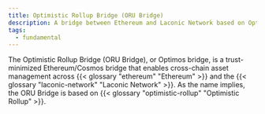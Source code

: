 ```yaml
---
title: Optimistic Rollup Bridge (ORU Bridge)
description: A bridge between Ethereum and Laconic Network based on Optimistic Rollup
tags:
  - fundamental
---
```



The Optimistic Rollup Bridge (ORU Bridge), or Optimos bridge, is a trust-minimized Ethereum/Cosmos bridge that enables cross-chain asset management across {{< glossary "ethereum" "Ethereum" >}} and the {{< glossary "laconic-network" "Laconic Network" >}}. As the name implies, the ORU Bridge is based on {{< glossary "optimistic-rollup" "Optimistic Rollup" >}}.

